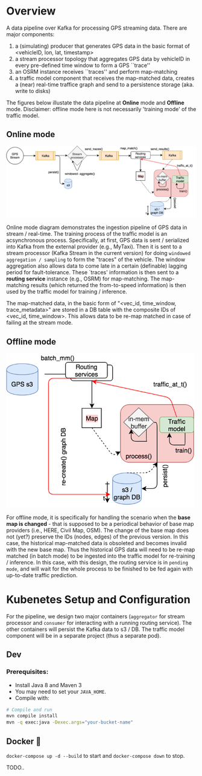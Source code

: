 # Overview
A data pipeline over Kafka for processing GPS streaming data. There are major components:
1. a (simulating) producer that generates GPS data in the basic format of <vehicleID, lon, lat, timestamp>
2. a stream processor topology that aggregates GPS data by vehicleID in every pre-defined time window to form a GPS ``trace''
3. an OSRM instance receives ``traces'' and perform map-matching
4. a traffic model component that receives the map-matched data, creates a (near) real-time traffice graph and send to a persistence storage (aka. write to disks)


The figures below illustate the data pipeline at **Online** mode and **Offline** mode. Disclaimer: offline mode here is not necessarily 'training mode' of 
the traffic model.

## Online mode
<img src="images/online_mode_dp.png"  alt = "Online mode" width="800">

Online mode diagram demonstrates the ingestion pipeline of GPS data in stream / real-time. The training process of the traffic model is an acsynchronous process. 
Specifically, at first, GPS data is sent / serialized into Kafka from the external provider (e.g., MyTaxi). Then it is sent to a stream processor (Kafka Stream 
in the current version) for doing `windowed aggregation / sampling` to form the "traces" of the vehicle. The window aggregation also allows data to come late in 
a certain (definable) lagging period for fault-tolerance. These `traces' information is then sent to a **routing 
service** instance (e.g., OSRM) for map-matching. The map-matching results (which returned the from-to-speed information) is then used by the traffic model for 
training / inference.

The map-matched data, in the basic form of "<vec_id, time_window, trace_metadata>" are stored in a DB table with the composite IDs of 
<vec_id, time_window>. This allows data to be re-map matched in case of failing at the stream mode.

## Offline mode
<img src="images/offline_mode_dp.png"  alt = "Offline mode" width="500">


For offline mode, it is specifically for handling the scenario when the **base map is changed** - that is supposed to be a periodical behavior of base map providers 
(i.e., HERE, Civil Map, OSM). The change of the base map does not (yet?) preserve the IDs (nodes, edges) of the previous version. In this case, the historical 
map-matched data is obsoleted and becomes invalid with the new base map. Thus the historical GPS data will need to be re-map matched (in batch mode) to be ingested 
into the traffic model for re-training / inference. In this case, with this design, the routing service 
is in `pending mode`, and will wait for the whole process to be finished to be fed again with up-to-date traffic prediction.



# Kubenetes Setup and Configuration

For the pipeline, we design two major containers (`aggregator` for stream processor and `consumer` for interacting with a running routing service). The other containers 
will persist the Kafka data to s3 / DB. The traffic model component will be in a separate project (thus a separate pod).


## Dev

### Prerequisites:

* Install Java 8 and Maven 3
* You may need to set your `JAVA_HOME`.
* Compile with:
```bash
# Compile and run
mvn compile install
mvn -q exec:java -Dexec.args="your-bucket-name"
```
 
    

## Docker 🐳

`docker-compose up -d --build` to start and `docker-compose down` to stop.




TODO..